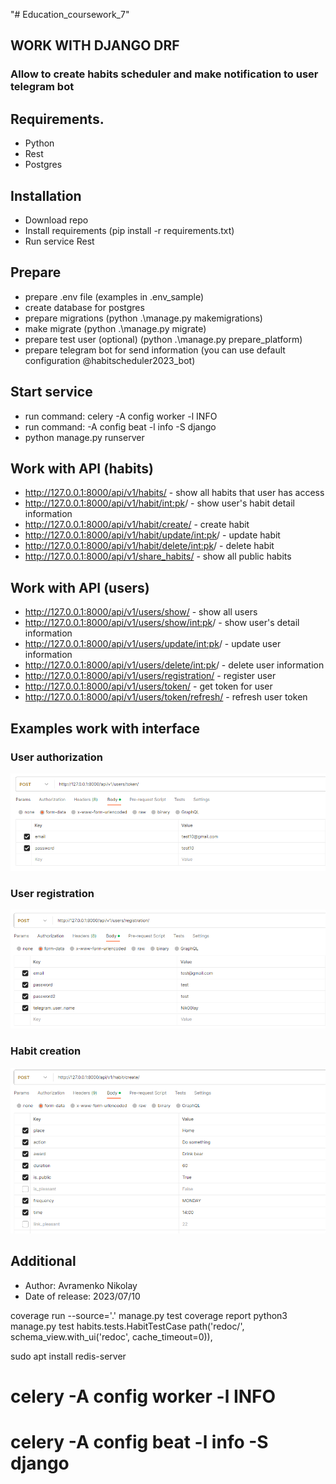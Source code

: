 "# Education_coursework_7" 

## WORK WITH DJANGO DRF
### Allow to create habits scheduler and make notification to user telegram bot
## Requirements.
* Python
* Rest
* Postgres
## Installation
* Download repo
* Install requirements (pip install -r requirements.txt)
* Run service Rest
## Prepare 
* prepare .env file (examples in .env_sample)
* create database for postgres
* prepare migrations (python .\manage.py makemigrations)
* make migrate (python .\manage.py migrate)
* prepare test user (optional) (python .\manage.py prepare_platform)
* prepare telegram bot for send information (you can use default configuration @habitscheduler2023_bot)
## Start service
* run command: celery -A config worker -l INFO
* run command: -A config beat -l info -S django
* python manage.py runserver
## Work with API (habits)
* http://127.0.0.1:8000/api/v1/habits/ - show all habits that user has access
* http://127.0.0.1:8000/api/v1/habit/<int:pk>/ - show user's habit detail information
* http://127.0.0.1:8000/api/v1/habit/create/ - create habit
* http://127.0.0.1:8000/api/v1/habit/update/<int:pk>/ - update habit
* http://127.0.0.1:8000/api/v1/habit/delete/<int:pk>/ - delete habit
* http://127.0.0.1:8000/api/v1/share_habits/ - show all public habits
## Work with API (users)
* http://127.0.0.1:8000/api/v1/users/show/ - show all users
* http://127.0.0.1:8000/api/v1/users/show/<int:pk>/ - show user's detail information
* http://127.0.0.1:8000/api/v1/users/update/<int:pk>/ - update user information
* http://127.0.0.1:8000/api/v1/users/delete/<int:pk>/ - delete user information
* http://127.0.0.1:8000/api/v1/users/registration/ - register user
* http://127.0.0.1:8000/api/v1/users/token/ - get token for user
* http://127.0.0.1:8000/api/v1/users/token/refresh/ - refresh user token

## Examples work with interface
### User authorization
![authorization.png](authorization.png)
### User registration
![registration.png](registration.png)
### Habit creation
![create.png](create.png)

## Additional
* Author: Avramenko Nikolay
* Date of release: 2023/07/10


coverage run --source='.' manage.py test
coverage report
python3 manage.py test habits.tests.HabitTestCase
path('redoc/', schema_view.with_ui('redoc', cache_timeout=0)),

sudo apt install redis-server
# celery -A config worker -l INFO
# celery -A config beat -l info -S django